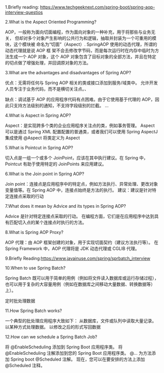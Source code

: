 1.Briefly reading: https://www.techgeeknext.com/spring-boot/spring-aop-interview-questios

2.What is the Aspect Oriented Programming?

AOP，一般称为面向切面编程，作为面向对象的一种补充，用于将那些与业务无关，
但却对多个对象产生影响的公共行为和逻辑，抽取并封装为一个可重用的模块，这个模块被
命名为“切面”（Aspect）. SpringAOP 使用的动态代理，所谓的动态代理就是说 AOP 框
架不会去修改字节码，而是每次运行时在内存中临时为方法生成一个 AOP 对象，这个 AOP
对象包含了目标对象的全部方法，并且在特定的切点做了增强处理，并回调原对象的方法。


3.What are the advantages and disadvantages of Spring AOP?

优点：无需将任何与 Spring AOP 相关的类或接口添加到服务/域类中。 允许开发人员专注于业务代码，而不是横切关注点。、

缺点：调试基于 AOP 的应用程序代码有点困难。由于它使用基于代理的 AOP，因此只支持方法级别的通知，不支持字段级别的拦截。 ...

 
4.What is Aspect in Spring AOP?

Aspect：是实现跨多个类的企业应用程序关注点的类，例如事务管理。 Aspect 可以是通过 Spring XML 配置配置的普通类，或者我们可以使用 Spring AspectJ 集成使用 @Aspect 将类定义为 Aspect

5.What is Pointcut in Spring AOP?

切入点是一组一个或多个 JoinPoint，应该在其中执行建议。在 Spring 中，Pointcut 有助于使用特定的 JoinPoints 来应用建议。

6.What is the Join point in Spring AOP?

Join point：连接点是应用程序中的特定点，例如方法执行、异常处理、更改对象变量值等。在 Spring AOP 中，连接点始终是方法的执行。 建议：建议是针对特定连接点采取的行动

7.What does it mean by Advice and its types in Spring AOP?

Advice 是针对特定连接点采取的行动。 在编程方面，它们是在应用程序中达到具有匹配切入点的某个连接点时执行的方法。

8.What is Spring AOP Proxy?

AOP 代理：由 AOP 框架创建的对象，用于实现切面契约（建议方法执行等）。 在 Spring Framework 中，AOP 代理将是 JDK 动态代理或 CGLIB 代理。


9.Briefly Reading:https://www.javainuse.com/spring/sprbatch_interview



10.When to use Spring Batch?

Spring Batch 既可以用于简单的用例（例如将文件读入数据库或运行存储过程），也可以用于复杂的大容量用例（例如在数据库之间移动大量数据、转换数据等） 上）。

定时批处理数据

11.How Spring Batch works?

一个典型的批处理应用程序大致如下：
从数据库，文件或队列中读取大量记录。
以某种方式处理数据。
以修改之后的形式写回数据


12.How can we schedule a Spring Batch Job?

将 @EnableScheduling 添加到 Spring Boot 应用程序类。 将 @EnableScheduling 注解添加到您的 Spring Boot 应用程序类。 @...
为方法添加 Spring boot @Scheduled 注解。 现在，您可以在要安排的方法上添加 @Scheduled 注释。

